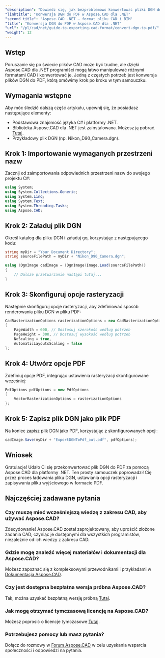```yaml
---
"description": "Dowiedz się, jak bezproblemowo konwertować pliki DGN do PDF za pomocą potężnej biblioteki Aspose.CAD dla platformy .NET. Ten przewodnik krok po kroku jest przeznaczony dla programistów na każdym poziomie zaawansowania."
"linktitle": "Konwersja DGN do PDF w Aspose.CAD dla .NET"
"second_title": "Aspose.CAD .NET — format pliku CAD i BIM"
"title": "Konwersja DGN do PDF w Aspose.CAD dla .NET"
"url": "/pl/cad/net/guide-to-exporting-cad-format/convert-dgn-to-pdf/"
"weight": 12
---
```


## Wstęp

Poruszanie się po świecie plików CAD może być trudne, ale dzięki Aspose.CAD dla .NET programiści mogą łatwo manipulować różnymi formatami CAD i konwertować je. Jedną z częstych potrzeb jest konwersja plików DGN do PDF, którą omówimy krok po kroku w tym samouczku.

## Wymagania wstępne

Aby móc śledzić dalszą część artykułu, upewnij się, że posiadasz następujące elementy:

- Podstawowa znajomość języka C# i platformy .NET.
- Biblioteka Aspose.CAD dla .NET jest zainstalowana. Możesz ją pobrać. [Tutaj](https://releases.aspose.com/cad/net/).
- Przykładowy plik DGN (np. Nikon_D90_Camera.dgn). 

## Krok 1: Importowanie wymaganych przestrzeni nazw

Zacznij od zaimportowania odpowiednich przestrzeni nazw do swojego projektu C#:

```csharp
using System;
using System.Collections.Generic;
using System.Linq;
using System.Text;
using System.Threading.Tasks;
using Aspose.CAD;
```

## Krok 2: Załaduj plik DGN

Określ katalog dla pliku DGN i załaduj go, korzystając z następującego kodu:

```csharp
string myDir = "Your Document Directory";
string sourceFilePath = myDir + "Nikon_D90_Camera.dgn";

using (DgnImage cadImage = (DgnImage)Image.Load(sourceFilePath))
{
    // Dalsze przetwarzanie nastąpi tutaj...
}
```

## Krok 3: Skonfiguruj opcje rasteryzacji

Następnie skonfiguruj opcje rasteryzacji, aby zdefiniować sposób renderowania pliku DGN w pliku PDF:

```csharp
CadRasterizationOptions rasterizationOptions = new CadRasterizationOptions
{
    PageWidth = 600, // Dostosuj szerokość według potrzeb
    PageHeight = 300, // Dostosuj wysokość według potrzeb
    NoScaling = true,
    AutomaticLayoutsScaling = false
};
```

## Krok 4: Utwórz opcje PDF

Zdefiniuj opcje PDF, integrując ustawienia rasteryzacji skonfigurowane wcześniej:

```csharp
PdfOptions pdfOptions = new PdfOptions
{
    VectorRasterizationOptions = rasterizationOptions
};
```

## Krok 5: Zapisz plik DGN jako plik PDF

Na koniec zapisz plik DGN jako PDF, korzystając z skonfigurowanych opcji:

```csharp
cadImage.Save(myDir + "ExportDGNToPdf_out.pdf", pdfOptions);
```

## Wniosek

Gratulacje! Udało Ci się przekonwertować plik DGN do PDF za pomocą Aspose.CAD dla platformy .NET. Ten prosty samouczek poprowadził Cię przez proces ładowania pliku DGN, ustawiania opcji rasteryzacji i zapisywania pliku wyjściowego w formacie PDF.

## Najczęściej zadawane pytania

### Czy muszę mieć wcześniejszą wiedzę z zakresu CAD, aby używać Aspose.CAD?  
Zdecydowanie! Aspose.CAD został zaprojektowany, aby uprościć złożone zadania CAD, czyniąc je dostępnymi dla wszystkich programistów, niezależnie od ich wiedzy z zakresu CAD.

### Gdzie mogę znaleźć więcej materiałów i dokumentacji dla Aspose.CAD?  
Możesz zapoznać się z kompleksowymi przewodnikami i przykładami w [Dokumentacja Aspose.CAD](https://reference.aspose.com/cad/net/).

### Czy jest dostępna bezpłatna wersja próbna Aspose.CAD?  
Tak, można uzyskać bezpłatną wersję próbną [Tutaj](https://releases.aspose.com/).

### Jak mogę otrzymać tymczasową licencję na Aspose.CAD?  
Możesz poprosić o licencje tymczasowe [Tutaj](https://purchase.conholdate.com/temporary-license/).

### Potrzebujesz pomocy lub masz pytania?  
Dołącz do rozmowy w [Forum Aspose.CAD](https://forum.aspose.com/c/cad/19) w celu uzyskania wsparcia społeczności i odpowiedzi na pytania.